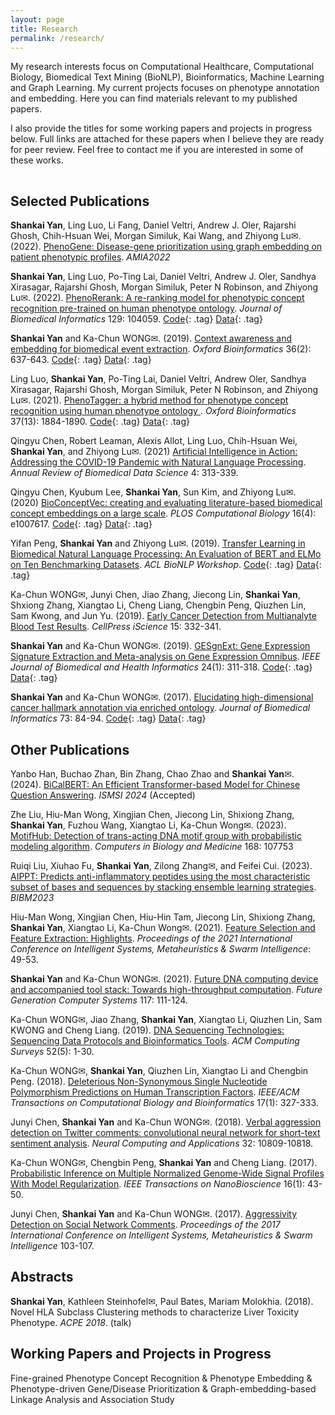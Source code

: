 ```yaml
---
layout: page
title: Research
permalink: /research/
---
```


My research interests focus on Computational Healthcare, Computational Biology, Biomedical Text Mining (BioNLP), Bioinformatics, Machine Learning and Graph Learning. My current projects focuses on phenotype annotation and embedding. Here you can find materials relevant to my published papers.

I also provide the titles for some working papers and projects in progress below. Full links are attached for these papers when I believe they are ready for peer review. Feel free to contact me if you are interested in some of these works.

<hr style="clear:both;visibility: hidden;" />


## Selected Publications

**Shankai Yan**, Ling Luo, Li Fang, Daniel Veltri, Andrew J. Oler, Rajarshi Ghosh, Chih-Hsuan Wei, Morgan Similuk, Kai Wang, and Zhiyong Lu✉. (2022). [PhenoGene: Disease-gene prioritization using graph embedding on patient phenotypic profiles](https://knowledge.amia.org/A2022/pdf/A2022a324/A2022fl324). *AMIA2022*

**Shankai Yan**, Ling Luo, Po-Ting Lai, Daniel Veltri, Andrew J. Oler, Sandhya Xirasagar, Rajarshi Ghosh, Morgan Similuk, Peter N Robinson, and Zhiyong Lu✉. (2022). [PhenoRerank: A re-ranking model for phenotypic concept recognition pre-trained on human phenotype ontology](https://doi.org/10.1016/j.jbi.2022.104059). *Journal of Biomedical Informatics* 129: 104059. [Code](https://github.com/ncbi-nlp/PhenoRerank){: .tag} [Data](https://data.mendeley.com/datasets/v4t59p8w4z){: .tag}

**Shankai Yan** and Ka-Chun WONG✉. (2019). [Context awareness and embedding for biomedical event extraction](https://doi.org/10.1093/bioinformatics/btz607). *Oxford Bioinformatics* 36(2): 637-643. [Code](https://github.com/cskyan/evntextrc){: .tag} [Data](https://data.mendeley.com/datasets/mr39zgc7y5){: .tag}

Ling Luo, **Shankai Yan**, Po-Ting Lai, Daniel Veltri, Andrew Oler, Sandhya Xirasagar, Rajarshi Ghosh, Morgan Similuk, Peter N Robinson, and Zhiyong Lu✉. (2021). [PhenoTagger: a hybrid method for phenotype concept recognition using human phenotype ontology
](https://doi.org/10.1093/bioinformatics/btab019). *Oxford Bioinformatics* 37(13): 1884-1890. [Code](https://github.com/ncbi-nlp/PhenoTagger){: .tag} [Data](https://github.com/ncbi-nlp/PhenoTagger#data-and-model-preparation){: .tag}

Qingyu Chen, Robert Leaman, Alexis Allot, Ling Luo, Chih-Hsuan Wei, **Shankai Yan**, and Zhiyong Lu✉. (2021) [Artificial Intelligence in Action: Addressing the COVID-19 Pandemic with Natural Language Processing](https://doi.org/10.1146/annurev-biodatasci-021821-061045). *Annual Review of Biomedical Data Science* 4: 313-339.

Qingyu Chen, Kyubum Lee, **Shankai Yan**, Sun Kim, and Zhiyong Lu✉. (2020) [BioConceptVec: creating and evaluating literature-based biomedical concept embeddings on a large scale](https://doi.org/10.1371/journal.pcbi.1007617). *PLOS Computational Biology* 16(4): e1007617. [Code](https://github.com/ncbi-nlp/BioConceptVec){: .tag} [Data](https://github.com/ncbi/BioConceptVec#bioconceptvec-embeddings-and-concept-files){: .tag}

Yifan Peng, **Shankai Yan** and Zhiyong Lu✉. (2019). [Transfer Learning in Biomedical Natural Language Processing: An Evaluation of BERT and ELMo on Ten Benchmarking Datasets](https://arxiv.org/abs/1906.05474). *ACL BioNLP Workshop*. [Code](https://github.com/ncbi-nlp/NCBI_BERT){: .tag} [Data](https://github.com/ncbi-nlp/BLUE_Benchmark){: .tag}

Ka-Chun WONG✉, Junyi Chen, Jiao Zhang, Jiecong Lin, **Shankai Yan**, Shxiong Zhang, Xiangtao Li, Cheng Liang, Chengbin Peng, Qiuzhen Lin, Sam Kwong, and Jun Yu. (2019). [Early Cancer Detection from Multianalyte Blood Test Results](https://doi.org/10.1016/j.isci.2019.04.035). *CellPress iScience* 15: 332-341.

**Shankai Yan** and Ka-Chun WONG✉. (2019). [GESgnExt: Gene Expression Signature Extraction and Meta-analysis on Gene Expression Omnibus](https://doi.org/10.1109/JBHI.2019.2896144). *IEEE Journal of Biomedical and Health Informatics* 24(1): 311-318. [Code](https://github.com/cskyan/gesgnext){: .tag} [Data](https://data.mendeley.com/datasets/y7gnb79gfb){: .tag}

**Shankai Yan** and Ka-Chun WONG✉. (2017). [Elucidating high-dimensional cancer hallmark annotation via enriched ontology](https://doi.org/10.1016/j.jbi.2017.07.011). *Journal of Biomedical Informatics* 73: 84-94. [Code](https://github.com/cskyan/chmannot){: .tag} [Data](https://data.mendeley.com/datasets/s9m6tzcv9d){: .tag}


## Other Publications

Yanbo Han, Buchao Zhan, Bin Zhang, Chao Zhao and **Shankai Yan**✉. (2024). [BiCalBERT: An Efficient Transformer-based Model for Chinese Question Answering](https://doi.org/). *ISMSI 2024* (Accepted)
<!--
*Proceedings of the 2024 International Conference on Intelligent Systems, Metaheuristics & Swarm Intelligence*
-->

Zhe Liu, Hiu-Man Wong, Xingjian Chen, Jiecong Lin, Shixiong Zhang, **Shankai Yan**, Fuzhou Wang, Xiangtao Li, Ka-Chun Wong✉. (2023). [MotifHub: Detection of trans-acting DNA motif group with probabilistic modeling algorithm](https://www.sciencedirect.com/science/article/abs/pii/S0010482523012180). *Computers in Biology and Medicine* 168: 107753

Ruiqi Liu, Xiuhao Fu, **Shankai Yan**, Zilong Zhang✉, and Feifei Cui. (2023). [AIPPT: Predicts anti-inflammatory peptides using the most characteristic subset of bases and sequences by stacking ensemble learning strategies](https://ieeexplore.ieee.org/document/10385565). *BIBM2023*

Hiu-Man Wong, Xingjian Chen, Hiu-Hin Tam, Jiecong Lin, Shixiong Zhang, **Shankai Yan**, Xiangtao Li, Ka-Chun Wong✉. (2021). [Feature Selection and Feature Extraction: Highlights](https://doi.org/10.1145/3461598.3461606). *Proceedings of the 2021 International Conference on Intelligent Systems, Metaheuristics & Swarm Intelligence*: 49-53.

**Shankai Yan** and Ka-Chun WONG✉. (2021). [Future DNA computing device and accompanied tool stack: Towards high-throughput computation](https://doi.org/10.1016/j.future.2020.10.038). *Future Generation Computer Systems* 117: 111-124.

Ka-Chun WONG✉, Jiao Zhang, **Shankai Yan**, Xiangtao Li, Qiuzhen Lin, Sam KWONG and Cheng Liang. (2019). [DNA Sequencing Technologies: Sequencing Data Protocols and Bioinformatics Tools](https://doi.org/10.1145/3340286). *ACM Computing Surveys* 52(5): 1-30.

Ka-Chun WONG✉, **Shankai Yan**, Qiuzhen Lin, Xiangtao Li and Chengbin Peng. (2018). [Deleterious Non-Synonymous Single Nucleotide Polymorphism Predictions on Human Transcription Factors](https://doi.org/10.1109/TCBB.2018.2882548). *IEEE/ACM Transactions on Computational Biology and Bioinformatics* 17(1): 327-333.

Junyi Chen, **Shankai Yan** and Ka-Chun WONG✉. (2018). [Verbal aggression detection on Twitter comments: convolutional neural network for short-text sentiment analysis](https://doi.org/10.1007/s00521-018-3442-0). *Neural Computing and Applications* 32: 10809-10818.

Ka-Chun WONG✉, Chengbin Peng, **Shankai Yan** and Cheng Liang. (2017). [Probabilistic Inference on Multiple Normalized Genome-Wide Signal Profiles With Model Regularization](https://doi.org/10.1109/TNB.2016.2631406). *IEEE Transactions on NanoBioscience* 16(1): 43-50.

Junyi Chen, **Shankai Yan** and Ka-Chun WONG✉. (2017). [Aggressivity Detection on Social Network Comments](https://doi.org/10.1145/3059336.3059348). *Proceedings of the 2017 International Conference on Intelligent Systems, Metaheuristics & Swarm Intelligence* 103-107.


## Abstracts
**Shankai Yan**, Kathleen Steinhofel✉, Paul Bates, Mariam Molokhia. (2018). Novel HLA Subclass Clustering methods to characterize Liver Toxicity Phenotype. *ACPE 2018*. (talk)


## Working Papers and Projects in Progress
Fine-grained Phenotype Concept Recognition & Phenotype Embedding & Phenotype-driven Gene/Disease Prioritization & Graph-embedding-based Linkage Analysis and Association Study
